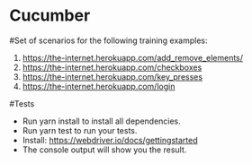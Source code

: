 # Cucumber

#Set of scenarios for the following training examples:

1. https://the-internet.herokuapp.com/add_remove_elements/
2. https://the-internet.herokuapp.com/checkboxes
3. https://the-internet.herokuapp.com/key_presses
4. https://the-internet.herokuapp.com/login

#Tests
- Run yarn install to install all dependencies.
- Run yarn test to run your tests.
- Install: https://webdriver.io/docs/gettingstarted 
- The console output will show you the result.
